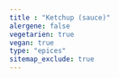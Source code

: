 ```yaml
---
title : "Ketchup (sauce)"
alergene: false
vegetarien: true
vegan: true
type: "epices"
sitemap_exclude: true
--- 
```

